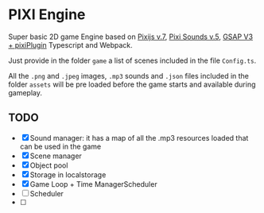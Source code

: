 # PIXI Engine

Super basic 2D game Engine based on [Pixijs v.7](https://pixijs.com/), [Pixi Sounds v.5](https://pixijs.io/sound/examples/index.html), [GSAP V3 + pixiPlugin](https://greensock.com/docs/v3/Plugins/PixiPlugin) Typescript and Webpack. 

Just provide in the folder `game` a list of scenes included in the file `Config.ts`. 

All the `.png` and `.jpeg` images, `.mp3` sounds and `.json` files included in the folder `assets` will be pre loaded before the game starts and available during gameplay.  

## TODO
- [x] Sound manager: it has a map of all the .mp3 resources loaded that can be used in the game
- [x] Scene manager
- [x] Object pool
- [x] Storage in localstorage
- [x] Game Loop + Time ManagerScheduler
- [ ] Scheduler
- [ ] 


